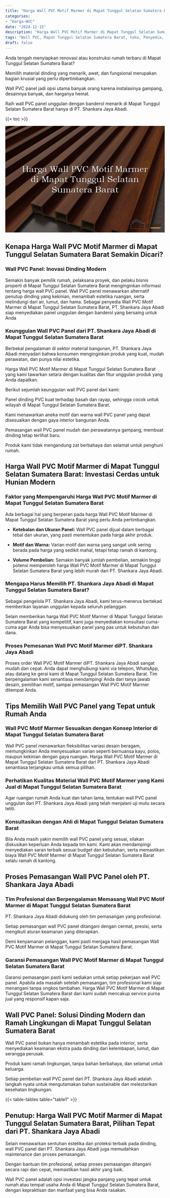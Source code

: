 ```yaml
---
title: "Harga Wall PVC Motif Marmer di Mapat Tunggul Selatan Sumatera Barat"
categories: 
- "Harga-WVC"
date: "2024-12-15"
description: "Harga Wall PVC Motif Marmer di Mapat Tunggul Selatan Sumatera Barat bagi hunian, perkantoran, dan ritel. Panel terbaik, variasi motif, warna elegan, beserta layanan pemasangan oleh teknisi berpengalaman dan kepastian resmi!|Layanan penyediaan Wall PVC Motif Marmer di Mapat Tunggul Selatan Sumatera Barat untuk keperluan hunian, office, maupun toko, beserta panel terbaik dan penempatan oleh tenaga ahli berpengalaman dan jaminan resmi.|Pilihan Wall PVC Motif Marmer di Mapat Tunggul Selatan Sumatera Barat yang terbukti untuk rumah, office, serta toko, bersama produk terbaik dan penempatan dikerjakan oleh tim berpengalaman serta garansi resmi.|Penjualan Wall PVC Motif Marmer di Mapat Tunggul Selatan Sumatera Barat untuk hunian, office, serta gerai, beserta material berkualitas dan pemasangan ditangani oleh tenaga ahli berpengalaman, disertai dengan kepastian resmi.}"
tags: "Wall PVC, Mapat Tunggul Selatan Sumatera Barat, toko, Penyedia, distributor"
draft: false
---
```


Anda tengah menyiapkan renovasi atau konstruksi rumah terbaru di Mapat Tunggul Selatan Sumatera Barat?

Memilih material dinding yang menarik, awet, dan fungsional merupakan bagian krusial yang perlu dipertimbangkan.

Wall PVC panel jadi opsi utama banyak orang karena instalasinya gampang, desainnya banyak, dan harganya hemat.

Raih wall PVC panel unggulan dengan banderol menarik di Mapat Tunggul Selatan Sumatera Barat hanya di PT. Shankara Jaya Abadi.

{{< toc >}}

![Harga Wall PVC Motif Marmer di Mapat Tunggul Selatan Sumatera Barat](/images/Harga-WVC/Harga-Wall-PVC-Motif-Marmer-di-Mapat-Tunggul-Selatan-Sumatera-Barat.png)


## Kenapa Harga Wall PVC Motif Marmer di Mapat Tunggul Selatan Sumatera Barat Semakin Dicari?

### Wall PVC Panel: Inovasi Dinding Modern

Semakin banyak pemilik rumah, pelaksana proyek, dan pelaku bisnis properti di Mapat Tunggul Selatan Sumatera Barat menginginkan informasi tentang harga wall PVC panel. Wall PVC panel menawarkan alternatif penutup dinding yang kekinian, menambah estetika ruangan, serta melindungi dari air, lumut, dan hama. Sebagai penyedia Wall PVC Motif Marmer di Mapat Tunggul Selatan Sumatera Barat, PT. Shankara Jaya Abadi siap menyediakan panel unggulan dengan banderol yang bersaing untuk Anda

### Keunggulan Wall PVC Panel dari PT. Shankara Jaya Abadi di Mapat Tunggul Selatan Sumatera Barat

Berbekal pengalaman di sektor material bangunan, PT. Shankara Jaya Abadi menyadari bahwa konsumen menginginkan produk yang kuat, mudah perawatan, dan punya nilai estetika.

Harga Wall PVC Motif Marmer di Mapat Tunggul Selatan Sumatera Barat yang kami tawarkan setara dengan kualitas dan fitur unggulan produk yang Anda dapatkan.

Berikut sejumlah keunggulan wall PVC panel dari kami:

Panel dinding PVC kuat terhadap basah dan rayap, sehingga cocok untuk wilayah di Mapat Tunggul Selatan Sumatera Barat.

Kami menawarkan aneka motif dan warna wall PVC panel yang dapat disesuaikan dengan gaya interior bangunan Anda.

Pemasangan wall PVC panel mudah dan perawatannya gampang, membuat dinding tetap terlihat baru.

Produk kami tidak mengandung zat berbahaya dan selamat untuk penghuni rumah.

## Harga Wall PVC Motif Marmer di Mapat Tunggul Selatan Sumatera Barat: Investasi Cerdas untuk Hunian Modern

### Faktor yang Mempengaruhi Harga Wall PVC Motif Marmer di Mapat Tunggul Selatan Sumatera Barat

Ada berbagai hal yang berperan pada harga Wall PVC Motif Marmer di Mapat Tunggul Selatan Sumatera Barat yang perlu Anda pertimbangkan.

- **Ketebalan dan Ukuran Panel:** Wall PVC panel dijual dalam berbagai tebal dan ukuran, yang pasti menentukan pada harga akhir produk.

- **Motif dan Warna:** Varian motif dan warna yang sangat unik sering berada pada harga yang sedikit mahal, tetapi tetap ramah di kantong.

- **Volume Pembelian:** Semakin banyak jumlah pembelian, semakin tinggi potensi memperoleh harga Wall PVC Motif Marmer di Mapat Tunggul Selatan Sumatera Barat yang lebih murah dari PT. Shankara Jaya Abadi.

### Mengapa Harus Memilih PT. Shankara Jaya Abadi di Mapat Tunggul Selatan Sumatera Barat?

Sebagai pengelola PT. Shankara Jaya Abadi, kami terus-menerus bertekad memberikan layanan unggulan kepada seluruh pelanggan.

Selain memberikan harga Wall PVC Motif Marmer di Mapat Tunggul Selatan Sumatera Barat yang kompetitif, kami juga menyediakan konsultasi cuma-cuma agar Anda bisa menyesuaikan panel yang pas untuk kebutuhan dan dana.

### Proses Pemesanan Wall PVC Motif Marmer diPT. Shankara Jaya Abadi

Proses order Wall PVC Motif Marmer diPT. Shankara Jaya Abadi sangat mudah dan cepat. Anda dapat menghubungi kami via telepon, WhatsApp, atau datang ke gerai kami di Mapat Tunggul Selatan Sumatera Barat. Tim berpengalaman kami senantiasa mendampingi Anda dari tanya jawab desain, pemilihan motif, sampai pemasangan Wall PVC Motif Marmer ditempat Anda.

## Tips Memilih Wall PVC Panel yang Tepat untuk Rumah Anda

### Wall PVC Motif Marmer Sesuaikan dengan Konsep Interior di Mapat Tunggul Selatan Sumatera Barat

Wall PVC panel menawarkan fleksibilitas variasi desain beragam, memungkinkan Anda menyesuaikan varian seperti bernuansa kayu, polos, maupun kekinian dengan gaya ruangan. Harga Wall PVC Motif Marmer di Mapat Tunggul Selatan Sumatera Barat dari PT. Shankara Jaya Abadi senantiasa terjangkau untuk semua pilihan.

### Perhatikan Kualitas Material Wall PVC Motif Marmer yang Kami Jual di Mapat Tunggul Selatan Sumatera Barat

Agar ruangan rumah Anda kuat dan tahan lama, tentukan wall PVC panel unggulan dari PT. Shankara Jaya Abadi yang telah menjalani uji mutu secara teliti.

### Konsultasikan dengan Ahli di Mapat Tunggul Selatan Sumatera Barat

Bila Anda masih yakin memilih wall PVC panel yang sesuai, silakan diskusikan keperluan Anda kepada tim kami. Kami akan mendampingi menyediakan saran terbaik sesuai budget dan kebutuhan, serta memastikan biaya Wall PVC Motif Marmer di Mapat Tunggul Selatan Sumatera Barat selalu ramah di kantong.

## Proses Pemasangan Wall PVC Panel oleh PT. Shankara Jaya Abadi

### Tim Profesional dan Berpengalaman Memasang Wall PVC Motif Marmer di Mapat Tunggul Selatan Sumatera Barat

PT. Shankara Jaya Abadi didukung oleh tim pemasangan yang profesional.

Setiap pemasangan wall PVC panel ditangani dengan cermat, presisi, serta mengikuti aturan keamanan yang diterapkan.

Demi kenyamanan pelanggan, kami pasti menjaga hasil pemasangan Wall PVC Motif Marmer di Mapat Tunggul Selatan Sumatera Barat.

### Garansi Pemasangan Wall PVC Motif Marmer di Mapat Tunggul Selatan Sumatera Barat

Garansi pemasangan pasti kami sediakan untuk setiap pekerjaan wall PVC panel. Apabila ada masalah setelah pemasangan, tim profesional kami siap menangani tanpa ongkos tambahan. Harga Wall PVC Motif Marmer di Mapat Tunggul Selatan Sumatera Barat dari kami sudah mencakup service purna jual yang responsif kapan saja.

## Wall PVC Panel: Solusi Dinding Modern dan Ramah Lingkungan di Mapat Tunggul Selatan Sumatera Barat

Wall PVC panel bukan hanya menambah estetika pada interior, serta menyediakan keamanan ekstra pada dinding dari kelembapan, lumut, dan serangga perusak.

Produk kami ramah lingkungan, tanpa bahan berbahaya, dan selamat untuk keluarga.

Setiap pembelian wall PVC panel dari PT. Shankara Jaya Abadi adalah langkah nyata untuk mengutamakan bahan sustainable dan melestarikan kesehatan lingkungan.

{{< table-tables table="table1" >}}

## Penutup: Harga Wall PVC Motif Marmer di Mapat Tunggul Selatan Sumatera Barat, Pilihan Tepat dari PT. Shankara Jaya Abadi

Selain menawarkan sentuhan estetika dan proteksi terbaik pada dinding, wall PVC panel dari PT. Shankara Jaya Abadi juga memudahkan maintenance dan proses pemasangan.

Dengan bantuan tim profesional, setiap proses pemasangan ditangani secara rapi dan cepat, memastikan hasil akhir yang baik.

Wall PVC panel adalah opsi investasi jangka panjang yang tepat untuk rumah atau tempat usaha Anda di Mapat Tunggul Selatan Sumatera Barat, dengan kepraktisan dan manfaat yang bisa Anda rasakan.